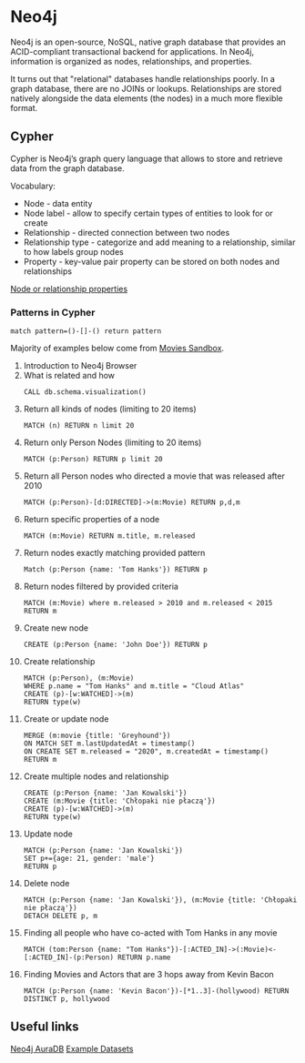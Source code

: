 # Neo4j

Neo4j is an open-source, NoSQL, native graph database that provides an ACID-compliant transactional backend for applications. In Neo4j, information is organized as nodes, relationships, and properties.

It turns out that "relational" databases handle relationships poorly. In a graph database, there are no JOINs or lookups. Relationships are stored natively alongside the data elements (the nodes) in a much more flexible format.

## Cypher

Cypher is Neo4j’s graph query language that allows to store and retrieve data from the graph database.

Vocabulary:
- Node - data entity
- Node label - allow to specify certain types of entities to look for or create
- Relationship - directed connection between two nodes
- Relationship type - categorize and add meaning to a relationship, similar to how labels group nodes
- Property - key-value pair property can be stored on both nodes and relationships

[Node or relationship properties](https://neo4j.com/docs/getting-started/current/cypher-intro/#cypher-properties)

### Patterns in Cypher 

```
match pattern=()-[]-() return pattern
```

Majority of examples below come from [Movies Sandbox](https://neo4j.com/sandbox/).

1. Introduction to Neo4j Browser
1. What is related and how
    ```
    CALL db.schema.visualization()
    ```
1. Return all kinds of nodes (limiting to 20 items)
    ```
    MATCH (n) RETURN n limit 20
    ```
1. Return only Person Nodes (limiting to 20 items)
    ```
    MATCH (p:Person) RETURN p limit 20
    ```
1. Return all Person nodes who directed a movie that was released after 2010
    ```
    MATCH (p:Person)-[d:DIRECTED]->(m:Movie) RETURN p,d,m
    ```
1. Return specific properties of a node
    ```
    MATCH (m:Movie) RETURN m.title, m.released
    ```
1. Return nodes exactly matching provided pattern
    ```
    Match (p:Person {name: 'Tom Hanks'}) RETURN p
    ```
1. Return nodes filtered by provided criteria
    ```
    MATCH (m:Movie) where m.released > 2010 and m.released < 2015 RETURN m
    ```
1. Create new node
    ```
    CREATE (p:Person {name: 'John Doe'}) RETURN p
    ```
1. Create relationship
    ```
    MATCH (p:Person), (m:Movie)
    WHERE p.name = "Tom Hanks" and m.title = "Cloud Atlas"
    CREATE (p)-[w:WATCHED]->(m)
    RETURN type(w)
    ```
1. Create or update node
    ```
    MERGE (m:movie {title: 'Greyhound'})
    ON MATCH SET m.lastUpdatedAt = timestamp()
    ON CREATE SET m.released = "2020", m.createdAt = timestamp()
    RETURN m
    ```
1. Create multiple nodes and relationship
    ```
    CREATE (p:Person {name: 'Jan Kowalski'})
    CREATE (m:Movie {title: 'Chłopaki nie płaczą'})
    CREATE (p)-[w:WATCHED]->(m)
    RETURN type(w)
    ```
1. Update node
    ```
    MATCH (p:Person {name: 'Jan Kowalski'})
    SET p+={age: 21, gender: 'male'}
    RETURN p
    ```
1. Delete node
    ```
    MATCH (p:Person {name: 'Jan Kowalski'}), (m:Movie {title: 'Chłopaki nie płaczą'})
    DETACH DELETE p, m
    ```
1. Finding all people who have co-acted with Tom Hanks in any movie
    ```
    MATCH (tom:Person {name: "Tom Hanks"})-[:ACTED_IN]->(:Movie)<-[:ACTED_IN]-(p:Person) RETURN p.name
    ```
1. Finding Movies and Actors that are 3 hops away from Kevin Bacon
    ```
    MATCH (p:Person {name: 'Kevin Bacon'})-[*1..3]-(hollywood) RETURN DISTINCT p, hollywood
    ```

## Useful links
[Neo4j AuraDB](https://neo4j.com/cloud/aura-free/)
[Example Datasets](https://neo4j.com/developer/example-data/)
